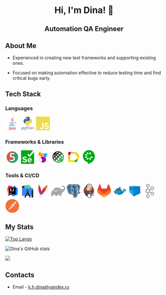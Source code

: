 <h1 align="center">Hi, I'm Dina! 👋</h1>

<h2 align="center">Automation QA Engineer</h2>

## About Me

- Experienced in creating new test frameworks and supporting existing ones.

- Focused on making automation effective to reduce testing time and find critical bugs early.

## Tech Stack

### Languages
<p>
<img width="45" alt="Java" src="icons/java.svg">
<img width="45" alt="Python" src="icons/python.svg">
<img width="45" alt="JavaScript" src="icons/javascript.svg">
</p>

### Frameworks & Libraries

<p>
<img width="45" alt="JUnit5" src="icons/Junit5.svg">
<img width="45" alt="Selenium" src="icons/selenium.svg">
<img width="45" alt="Selenide" src="icons/Selenide.svg">
<img width="45" alt="RestAssured" src="icons/RestAssured.svg">
<!-- <img width="45" alt="Appium" src="icons/appium.svg"> -->
<!-- <img width="45" alt="Playwright" src="icons/playwright-original.svg"> -->
<img width="45" alt="Allure" src="icons/Allure.svg">
<img width="45" alt="Cucumber" src="icons/cucumber-plain.svg">
</p>

### Tools & CI/CD

<p>
<img width="45" alt="IntelliJ IDEA" src="icons/Idea.svg">
<img width="45" alt="Android Studio" src="icons/androidstudio.svg">
<img width="45" alt="Maven" src="icons/maven-original.svg">
<img width="45" alt="Gradle" src="icons/gradle-original.svg">
<img width="45" alt="PostgreSQL" src="icons/postgresql-original.svg">
<img width="45" alt="Jenkins" src="icons/jenkins.svg">
<img width="45" alt="Gitlab" src="icons/gitlab.svg">
<img width="45" alt="Docker" src="icons/docker.svg">
<img width="45" alt="Selenoid" src="icons/Selenoid.svg">
<img width="45" alt="Kafka" src="icons/apachekafka-original.svg">
<img width="45" alt="Postman" src="icons/postman.svg">
</p>

## My Stats

[![Top Langs](https://github-readme-stats.vercel.app/api/top-langs/?username=QAibolit&layout=compact&theme=nightowl&size_weight=0.5&count_weight=0.5&hide_border=true)](https://github.com/anuraghazra/github-readme-stats)

![Dina's GitHub stats](https://github-readme-stats.vercel.app/api?username=QAibolit&show_icons=true&theme=nightowl&hide_border=true&hide=issues)

![](https://github-profile-summary-cards.vercel.app/api/cards/profile-details?username=QAibolit&theme=nightowl)

## Contacts

- Email - k.h.dina@yandex.ru


